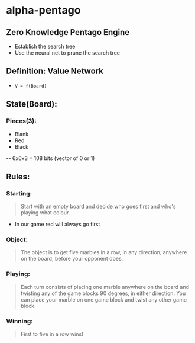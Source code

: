 # alpha-pentago

## Zero Knowledge Pentago Engine

- Establish the search tree
- Use the neural net to prune the search tree

## Definition: Value Network
- ``` V = f(Board) ```

## State(Board):

### Pieces(3):
- Blank
- Red
- Black

-- 6x6x3 = 108 bits (vector of 0 or 1)

## Rules:
### Starting:
> Start with an empty board  and decide who goes first and who's playing what colour.
- In our game red will always go first
### Object:
> The object is to get five marbles in a row, in any direction, anywhere on the board, before your opponent does,
### Playing:
> Each turn consists of placing one marble anywhere on the board and twisting any of the game blocks 90 degrees, in either direction. You can place your marble on one game block and twist any other game block.
### Winning:
> First to five in a row wins!

